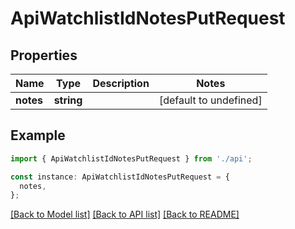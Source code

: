 # ApiWatchlistIdNotesPutRequest

## Properties

| Name      | Type       | Description | Notes                  |
| --------- | ---------- | ----------- | ---------------------- |
| **notes** | **string** |             | [default to undefined] |

## Example

```typescript
import { ApiWatchlistIdNotesPutRequest } from './api';

const instance: ApiWatchlistIdNotesPutRequest = {
  notes,
};
```

[[Back to Model list]](../README.md#documentation-for-models) [[Back to API list]](../README.md#documentation-for-api-endpoints) [[Back to README]](../README.md)

